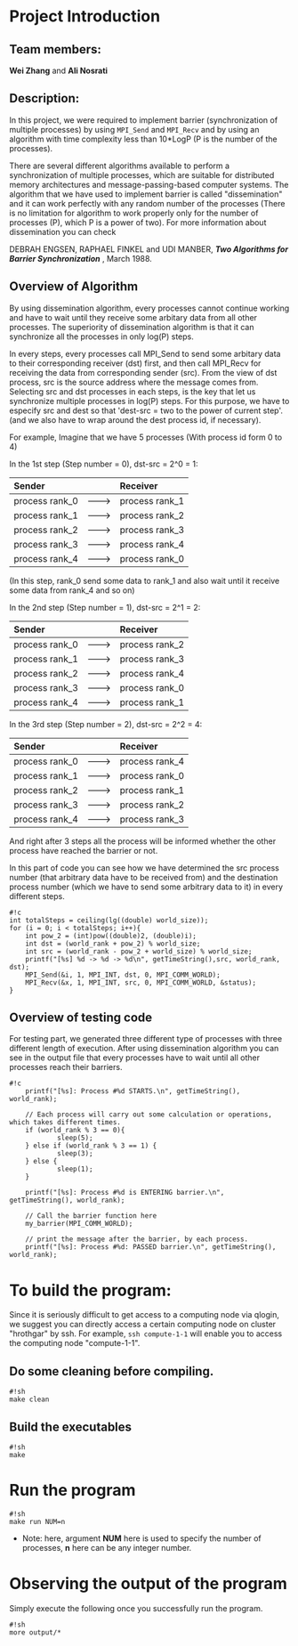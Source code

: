 # Project Introduction

## Team members: 

**Wei Zhang** and **Ali Nosrati**

## Description: 

In this project, we were required to implement barrier (synchronization
of multiple processes) by using `MPI_Send` and `MPI_Recv` and by using an
algorithm with time complexity less than 10*LogP (P is the number of the
processes).

There are several different algorithms available to perform a synchronization
of multiple processes, which are suitable for distributed memory architectures 
and message-passing-based computer systems. The algorithm that we
have used to implement barrier is called "dissemination" and it can work perfectly 
with any random number of the processes (There is no limitation for algorithm to 
work properly only for the number of processes (P), which P is a power of two). 
For more information about dissemination you can check 

DEBRAH ENGSEN, RAPHAEL FINKEL and UDI MANBER, _**Two Algorithms for Barrier Synchronization**_ , March 1988.

## Overview of Algorithm 
By using dissemination algorithm, every processes cannot continue working and 
have to wait until they receive some arbitary data from all other processes.
The superiority of dissemination algorithm is that it can synchronize all 
the processes in only log(P) steps.

In every steps, every processes call MPI_Send to send some arbitary data to their
corresponding receiver (dst) first, and then call MPI_Recv for receiving the data 
from corresponding sender (src). From the view of dst process, src is the source 
address where the message comes from.
Selecting src and dst processes in each steps, is the key that let us synchronize 
multiple processes in log(P) steps. For this purpose, we have to especify src and dest
so that 'dest-src = two to the power of current step'. (and we also have to wrap around the
dest process id, if necessary).




For example, Imagine that we have 5 processes (With process id form 0 to 4)

In the 1st step (Step number = 0), dst-src = 2^0 = 1:

Sender          |      |   Receiver    |
|:--------------|:-----|:--------------|
|process rank_0 | ---> | process rank_1| 
|process rank_1 | ---> | process rank_2|
|process rank_2 | ---> | process rank_3|
|process rank_3 | ---> | process rank_4|
|process rank_4 | ---> | process rank_0|

(In this step, rank_0 send some data to rank_1 and also wait until it receive
some data from rank_4 and so on)




In the 2nd step (Step number = 1), dst-src =  2^1 = 2:

|Sender         |      |Receiver       |
|:--------------|:---- |:--------------|
|process rank_0 | ---> | process rank_2| 
|process rank_1 | ---> | process rank_3|
|process rank_2 | ---> | process rank_4|
|process rank_3 | ---> | process rank_0|
|process rank_4 | ---> | process rank_1|




In the 3rd step (Step number = 2), dst-src = 2^2 = 4:

|Sender         |      |Receiver       |
|:--------------|:-----|:--------------|
|process rank_0 | ---> | process rank_4| 
|process rank_1 | ---> | process rank_0|
|process rank_2 | ---> | process rank_1|
|process rank_3 | ---> | process rank_2|
|process rank_4 | ---> | process rank_3|


And right after 3 steps all the process will be informed whether the other process
have reached the barrier or not.

In this part of code you can see how we have determined the src process number (that 
arbitrary data have to be received from) and the destination process number (which we have to send 
some arbitrary data to it) in every different steps.

```
#!c
int totalSteps = ceiling(lg((double) world_size));
for (i = 0; i < totalSteps; i++){
    int pow_2 = (int)pow((double)2, (double)i);
    int dst = (world_rank + pow_2) % world_size;
    int src = (world_rank - pow_2 + world_size) % world_size;
    printf("[%s] %d -> %d -> %d\n", getTimeString(),src, world_rank, dst);
    MPI_Send(&i, 1, MPI_INT, dst, 0, MPI_COMM_WORLD);
    MPI_Recv(&x, 1, MPI_INT, src, 0, MPI_COMM_WORLD, &status);
}

```

## Overview of testing code

For testing part, we generated three different type of processes with three different 
length of execution. After using dissemination algorithm you can see in the output
file that every processes have to wait until all other processes reach their barriers. 

```
#!c
    printf("[%s]: Process #%d STARTS.\n", getTimeString(), world_rank);
    
    // Each process will carry out some calculation or operations, which takes different times.
    if (world_rank % 3 == 0){ 
            sleep(5);
    } else if (world_rank % 3 == 1) {
            sleep(3);
    } else {
            sleep(1);
    }
    
    printf("[%s]: Process #%d is ENTERING barrier.\n", getTimeString(), world_rank);

    // Call the barrier function here
    my_barrier(MPI_COMM_WORLD);

    // print the message after the barrier, by each process.
    printf("[%s]: Process #%d: PASSED barrier.\n", getTimeString(), world_rank);
```

# To build the program:

Since it is seriously difficult to get access to a computing node via qlogin,
we suggest you can directly access a certain computing node on cluster
"hrothgar" by ssh. For example, ```ssh compute-1-1``` will enable you to access
the computing node "compute-1-1".


## Do some cleaning before compiling.

```
#!sh
make clean
```

## Build the executables

```
#!sh
make
```

# Run the program


```
#!sh
make run NUM=n
```

- Note: here, argument **NUM** here is used to specify the number of processes,
**n** here can be any integer number.


# Observing the output of the program

Simply execute the following once you
successfully run the program.

```
#!sh
more output/*
```
